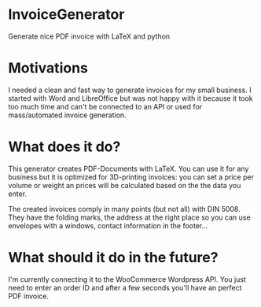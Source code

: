 # InvoiceGenerator
Generate nice PDF invoice with LaTeX and python

# Motivations
I needed a clean and fast way to generate invoices for my small business. I started with Word and LibreOffice but was not happy with it because it took too much time and can't be connected to an API or used for mass/automated invoice generation.

# What does it do?
This generator creates PDF-Documents with LaTeX. You can use it for any business but it is optimized for 3D-printing invoices: you can set a price per volume or weight an prices will be calculated based on the the data you enter.

The created invoices comply in many points (but not all) with DIN 5008. They have the folding marks, the address at the right place so you can use envelopes with a windows, contact information in the footer...

# What should it do in the future?
I'm currently connecting it to the WooCommerce Wordpress API. You just need to enter an order ID and after a few seconds you'll have an perfect PDF invoice.
